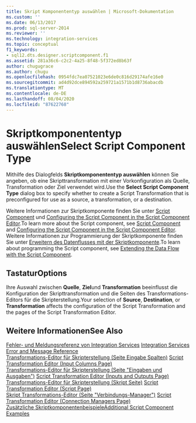 ```yaml
---
title: Skript Komponententyp auswählen | Microsoft-Dokumentation
ms.custom: ''
ms.date: 06/13/2017
ms.prod: sql-server-2014
ms.reviewer: ''
ms.technology: integration-services
ms.topic: conceptual
f1_keywords:
- sql12.dts.designer.scriptcomponent.f1
ms.assetid: 281a36c6-c2c2-4a25-8f48-5f372ed8b63f
author: chugugrace
ms.author: chugu
ms.openlocfilehash: 0954fdc7ea07521023e6de0c816d29174afe16e0
ms.sourcegitcommit: ad4d92dce894592a259721a1571b1d8736abacdb
ms.translationtype: MT
ms.contentlocale: de-DE
ms.lasthandoff: 08/04/2020
ms.locfileid: "87622768"
---
```

# <a name="select-script-component-type"></a><span data-ttu-id="4d5ae-102">Skriptkomponententyp auswählen</span><span class="sxs-lookup"><span data-stu-id="4d5ae-102">Select Script Component Type</span></span>
  <span data-ttu-id="4d5ae-103">Mithilfe des Dialogfelds **Skriptkomponententyp auswählen** können Sie angeben, ob eine Skripttransformation mit einer Vorkonfiguration als Quelle, Transformation oder Ziel verwendet wird.</span><span class="sxs-lookup"><span data-stu-id="4d5ae-103">Use the **Select Script Component Type** dialog box to specify whether to create a Script Transformation that is preconfigured for use as a source, a transformation, or a destination.</span></span>  
  
 <span data-ttu-id="4d5ae-104">Weitere Informationen zur Skriptkomponente finden Sie unter [Script Component](data-flow/transformations/script-component.md) und [Configuring the Script Component in the Script Component Editor](extending-packages-scripting/data-flow-script-component/configuring-the-script-component-in-the-script-component-editor.md).</span><span class="sxs-lookup"><span data-stu-id="4d5ae-104">To learn more about the Script component, see [Script Component](data-flow/transformations/script-component.md) and [Configuring the Script Component in the Script Component Editor](extending-packages-scripting/data-flow-script-component/configuring-the-script-component-in-the-script-component-editor.md).</span></span> <span data-ttu-id="4d5ae-105">Weitere Informationen zur Programmierung der Skriptkomponente finden Sie unter [Erweitern des Datenflusses mit der Skriptkomponente](extending-packages-scripting/data-flow-script-component/extending-the-data-flow-with-the-script-component.md).</span><span class="sxs-lookup"><span data-stu-id="4d5ae-105">To learn about programming the Script component, see [Extending the Data Flow with the Script Component](extending-packages-scripting/data-flow-script-component/extending-the-data-flow-with-the-script-component.md).</span></span>  
  
## <a name="options"></a><span data-ttu-id="4d5ae-106">Tastatur</span><span class="sxs-lookup"><span data-stu-id="4d5ae-106">Options</span></span>  
 <span data-ttu-id="4d5ae-107">Ihre Auswahl zwischen **Quelle**, **Ziel**und **Transformation** beeinflusst die Konfiguration der Skripttransformation und die Seiten des Transformations-Editors für die Skripterstellung.</span><span class="sxs-lookup"><span data-stu-id="4d5ae-107">Your selection of **Source**, **Destination**, or **Transformation** affects the configuration of the Script Transformation and the pages of the Script Transformation Editor.</span></span>  
  
## <a name="see-also"></a><span data-ttu-id="4d5ae-108">Weitere Informationen</span><span class="sxs-lookup"><span data-stu-id="4d5ae-108">See Also</span></span>  
 <span data-ttu-id="4d5ae-109">[Fehler- und Meldungsreferenz von Integration Services](../../2014/integration-services/integration-services-error-and-message-reference.md) </span><span class="sxs-lookup"><span data-stu-id="4d5ae-109">[Integration Services Error and Message Reference](../../2014/integration-services/integration-services-error-and-message-reference.md) </span></span>  
 <span data-ttu-id="4d5ae-110">[Transformations-Editor für Skripterstellung &#40;Seite Eingabe Spalten&#41;](../../2014/integration-services/script-transformation-editor-input-columns-page.md) </span><span class="sxs-lookup"><span data-stu-id="4d5ae-110">[Script Transformation Editor &#40;Input Columns Page&#41;](../../2014/integration-services/script-transformation-editor-input-columns-page.md) </span></span>  
 <span data-ttu-id="4d5ae-111">[Transformations-Editor für Skripterstellung &#40;Seite "Eingaben und Ausgaben"&#41;](../../2014/integration-services/script-transformation-editor-inputs-and-outputs-page.md) </span><span class="sxs-lookup"><span data-stu-id="4d5ae-111">[Script Transformation Editor &#40;Inputs and Outputs Page&#41;](../../2014/integration-services/script-transformation-editor-inputs-and-outputs-page.md) </span></span>  
 <span data-ttu-id="4d5ae-112">[Transformations-Editor für Skripterstellung &#40;Skript Seite&#41;](../../2014/integration-services/script-transformation-editor-script-page.md) </span><span class="sxs-lookup"><span data-stu-id="4d5ae-112">[Script Transformation Editor &#40;Script Page&#41;](../../2014/integration-services/script-transformation-editor-script-page.md) </span></span>  
 <span data-ttu-id="4d5ae-113">[Skript Transformations-Editor &#40;Seite "Verbindungs-Manager"&#41;](../../2014/integration-services/script-transformation-editor-connection-managers-page.md) </span><span class="sxs-lookup"><span data-stu-id="4d5ae-113">[Script Transformation Editor &#40;Connection Managers Page&#41;](../../2014/integration-services/script-transformation-editor-connection-managers-page.md) </span></span>  
 [<span data-ttu-id="4d5ae-114">Zusätzliche Skriptkomponentenbeispiele</span><span class="sxs-lookup"><span data-stu-id="4d5ae-114">Additional Script Component Examples</span></span>](extending-packages-scripting-data-flow-script-component-examples/additional-script-component-examples.md)  
  
  
